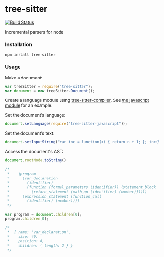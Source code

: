 tree-sitter
===========

[![Build Status](https://travis-ci.org/maxbrunsfeld/node-tree-sitter.svg?branch=master)](https://travis-ci.org/maxbrunsfeld/node-tree-sitter)

Incremental parsers for node

### Installation

```
npm install tree-sitter
```

### Usage

Make a document:

```javascript
var treeSitter = require("tree-sitter");
var document = new treeSitter.Document();
```

Create a language module using [tree-sitter-compiler](http://github.com/maxbrunsfeld/node-tree-sitter-compiler). See [the javascript module](http://github.com/maxbrunsfeld/node-tree-sitter-javascript) for an example.

Set the document's language:

```javascript
document.setLanguage(require("tree-sitter-javascript"));
```

Set the document's text:

```javascript
document.setInputString("var inc = function(n) { return n + 1; }; inc(5);");
```

Access the document's AST:

```javascript
document.rootNode.toString()

/*
 *    (program
 *      (var_declaration
 *        (identifier)
 *        (function (formal_parameters (identifier)) (statement_block
 *          (return_statement (math_op (identifier) (number))))))
 *      (expression_statement (function_call
 *        (identifier) (number))))
 */

var program = document.children[0];
program.children[0];

/*
 *  { name: 'var_declaration',
 *    size: 40,
 *    position: 0,
 *    children: { length: 2 } }
 */
```
